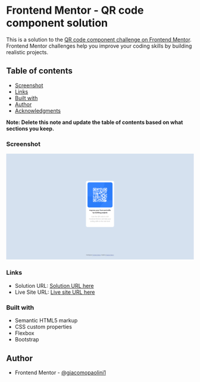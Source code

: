 # Frontend Mentor - QR code component solution

This is a solution to the [QR code component challenge on Frontend Mentor](https://www.frontendmentor.io/challenges/qr-code-component-iux_sIO_H). Frontend Mentor challenges help you improve your coding skills by building realistic projects. 

## Table of contents

  - [Screenshot](#screenshot)
  - [Links](#links)
  - [Built with](#built-with)
- [Author](#author)
- [Acknowledgments](#acknowledgments)

**Note: Delete this note and update the table of contents based on what sections you keep.**


### Screenshot

![](images/screen.png)

### Links

- Solution URL: [Solution URL here](https://giacomopaolini1.github.io/qr-code-component-main/)
- Live Site URL: [Live site URL here](https://giacomopaolini1.github.io/qr-code-component-main/)

### Built with

- Semantic HTML5 markup
- CSS custom properties
- Flexbox
- Bootstrap

## Author

- Frontend Mentor - [@giacomopaolini1](https://www.frontendmentor.io/profile/giacomopaolini1)
